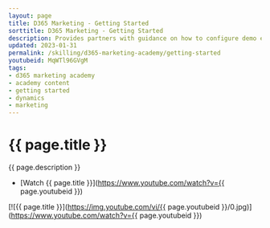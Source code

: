 ```yaml
---
layout: page
title: D365 Marketing - Getting Started
sorttitle: D365 Marketing - Getting Started
description: Provides partners with guidance on how to configure demo enviornments and getting started with D365 Marketing.
updated: 2023-01-31
permalink: /skilling/d365-marketing-academy/getting-started
youtubeid: MqWTl96GVgM
tags: 
- d365 marketing academy
- academy content
- getting started
- dynamics
- marketing
---
```


# {{ page.title }}

{{ page.description }}

* [Watch {{ page.title }}](https://www.youtube.com/watch?v={{ page.youtubeid }})

[![{{ page.title }}](https://img.youtube.com/vi/{{ page.youtubeid }}/0.jpg)](https://www.youtube.com/watch?v={{ page.youtubeid }})
